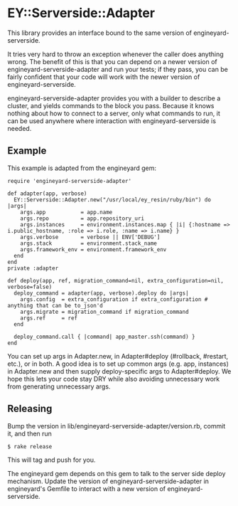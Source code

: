 EY::Serverside::Adapter
=======================

This library provides an interface bound to the same version of
engineyard-serverside.

It tries very hard to throw an exception whenever the caller does
anything wrong. The benefit of this is that you can depend on a newer
version of engineyard-serverside-adapter and run your tests; if they
pass, you can be fairly confident that your code will work with the
newer version of engineyard-serverside.

engineyard-serverside-adapter provides you with a builder to describe
a cluster, and yields commands to the block you pass. Because it knows
nothing about how to connect to a server, only what commands to run,
it can be used anywhere where interaction with engineyard-serverside
is needed.


Example
-------

This example is adapted from the engineyard gem:

    require 'engineyard-serverside-adapter'

    def adapter(app, verbose)
      EY::Serverside::Adapter.new("/usr/local/ey_resin/ruby/bin") do |args|
        args.app           = app.name
        args.repo          = app.repository_uri
        args.instances     = environment.instances.map { |i| {:hostname => i.public_hostname, :role => i.role, :name => i.name} }
        args.verbose       = verbose || ENV['DEBUG']
        args.stack         = environment.stack_name
        args.framework_env = environment.framework_env
      end
    end
    private :adapter

    def deploy(app, ref, migration_command=nil, extra_configuration=nil, verbose=false)
      deploy_command = adapter(app, verbose).deploy do |args|
        args.config  = extra_configuration if extra_configuration # anything that can be to_json'd
        args.migrate = migration_command if migration_command
        args.ref     = ref
      end

      deploy_command.call { |command| app_master.ssh(command) }
    end

You can set up args in Adapter.new, in Adapter#deploy (#rollback,
 #restart, etc.), or in both. A good idea is to set up common args
(e.g. app, instances) in Adapter.new and then supply deploy-specific
args to Adapter#deploy. We hope this lets your code stay DRY while
also avoiding unnecessary work from generating unnecessary args.

Releasing
---------

Bump the version in lib/engineyard-serverside-adapter/version.rb, commit it, and then run

    $ rake release

This will tag and push for you.

The engineyard gem depends on this gem to talk to the server side deploy mechanism.
Update the version of engineyard-serverside-adapter in engineyard's Gemfile to
interact with a new version of engineyard-serverside.
